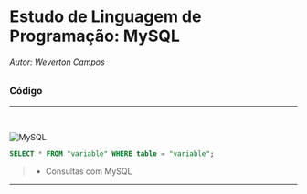 # Estudo de Linguagem de Programação: MySQL
###### Autor: Weverton Campos

### Código
<hr>
<br>


![MySQL](https://img.icons8.com/fluency/50/000000/mysql-logo.png)
~~~sql
SELECT * FROM "variable" WHERE table = "variable";
~~~

>*   Consultas com MySQL
<hr>
<br><br><br>


